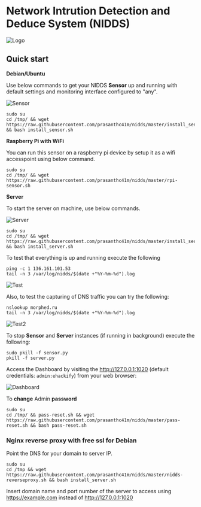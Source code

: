 
# Network Intrution Detection and Deduce System (NIDDS)

![Logo](https://raw.githubusercontent.com/prasanthc41m/nidds/master/images/logo.gif)

## Quick start

**Debian/Ubuntu**

Use below commands to get your NIDDS **Sensor** up and running with default settings and monitoring interface configured to "any".

![Sensor](https://raw.githubusercontent.com/prasanthc41m/nidds/master/images/Sensor.png)
```
sudo su
cd /tmp/ && wget https://raw.githubusercontent.com/prasanthc41m/nidds/master/install_sensor.sh && bash install_sensor.sh
```
**Raspberry Pi with WiFi**

You can run this sensor on a raspberry pi device by setup it as a wifi accesspoint using below command.

```
sudo su
cd /tmp/ && wget https://raw.githubusercontent.com/prasanthc41m/nidds/master/rpi-sensor.sh

```
**Server** 

To start the server on machine, use below commands.

![Server]( https://raw.githubusercontent.com/prasanthc41m/nidds/master/images/Server.png )
```
sudo su
cd /tmp/ && wget https://raw.githubusercontent.com/prasanthc41m/nidds/master/install_server.sh && bash install_server.sh
```



To test that everything is up and running execute the following

```
ping -c 1 136.161.101.53
tail -n 3 /var/log/nidds/$(date +"%Y-%m-%d").log
```

![Test](https://raw.githubusercontent.com/prasanthc41m/nidds/master/images/Test1.png)

Also, to test the capturing of DNS traffic you can try the following:

```
nslookup morphed.ru
tail -n 3 /var/log/nidds/$(date +"%Y-%m-%d").log
```

![Test2](https://raw.githubusercontent.com/prasanthc41m/nidds/master/images/Test2.png)

To stop **Sensor** and **Server** instances (if running in background) execute the following:

```
sudo pkill -f sensor.py
pkill -f server.py
```
Access the Dashboard by visiting the http://127.0.0.1:1020 (default credentials: `admin:ehackify`) from your web browser:

![Dashboard]()

To **change** Admin **password**

```
sudo su
cd /tmp/ && pass-reset.sh && wget https://raw.githubusercontent.com/prasanthc41m/nidds/master/pass-reset.sh && bash pass-reset.sh
```

### Nginx reverse proxy with free ssl for Debian

Point the DNS for your domain to server IP.

```
sudo su
cd /tmp && wget https://raw.githubusercontent.com/prasanthc41m/nidds/master/nidds-reverseproxy.sh && bash install_server.sh
```
Insert domain name and port number of the server to access using https://example.com instead of http://127.0.0.1:1020
